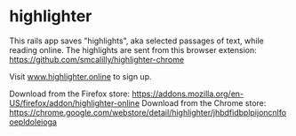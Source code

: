 # highlighter
This rails app saves "highlights", aka selected passages of text, while reading online. The highlights are sent from this browser extension: https://github.com/smcalilly/highlighter-chrome

Visit www.highlighter.online to sign up.

Download from the Firefox store: https://addons.mozilla.org/en-US/firefox/addon/highlighter-online Download from the Chrome store: https://chrome.google.com/webstore/detail/highlighter/jhbdfidbplpijoncnlfooepldoleioga
